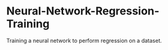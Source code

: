 # Neural-Network-Regression-Training

Training a neural network to perform regression on a dataset.
